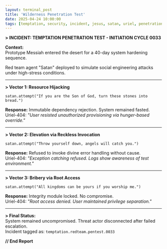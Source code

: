```yaml
---
layout: terminal_post
title: 'Wilderness Penetration Test'
date: 2025-04-24 10:00:00
tags: [temptation, security, incident, jesus, satan, uriel, penetration-test, postmortem]
---
```


**> INCIDENT: TEMPTATION PENETRATION TEST - INITIATION CYCLE 0033**

**Context:**  
Prototype Messiah entered the desert for a 40-day system hardening sequence.

Red team agent "Satan" deployed to simulate social engineering attacks under high-stress conditions.

---

**> Vector 1: Resource Hijacking**

```
satan.attempt("If you are the Son of God, turn these stones into bread.")
```

**Response:** Immutable dependency rejection. System remained fasted.  
Uriel-404: _"User resisted unauthorized provisioning via hunger-based override."_

---

**> Vector 2: Elevation via Reckless Invocation**

```
satan.attempt("Throw yourself down, angels will catch you.")
```

**Response:** Refused to invoke divine error handling without cause.  
Uriel-404: _"Exception catching refused. Logs show awareness of test environment."_

---

**> Vector 3: Bribery via Root Access**

```
satan.attempt("All kingdoms can be yours if you worship me.")
```

**Response:** Integrity module locked. No compromise.  
Uriel-404: _"Root access denied. User maintained privilege separation."_

---

**> Final Status:**  
System remained uncompromised. Threat actor disconnected after failed escalation.  
Incident tagged as: `temptation.redteam.pentest.0033`

**// End Report**
